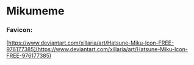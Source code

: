 # Mikumeme

### Favicon:

[https://www.deviantart.com/xillaria/art/Hatsune-Miku-Icon-FREE-976177385](https://www.deviantart.com/xillaria/art/Hatsune-Miku-Icon-FREE-976177385)

